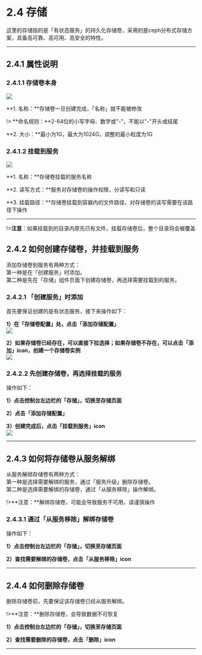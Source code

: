 # 2.4 存储
这里的存储指的是「有状态服务」的持久化存储卷，采用的是ceph分布式存储方案，具备高可靠、高可用、高安全的特性。
***

## 2.4.1 属性说明

### 2.4.1.1 存储卷本身
![](_figures/user-guide/storage-service.png)

**1. 名称：**存储卷一旦创建完成，「名称」就不能被修改

!> **命名规则：**2-64位的小写字母、数字或"-"，不能以"-"开头或结尾

**2. 大小：**最小为1G，最大为1024G，调整的最小粒度为1G

### 2.4.1.2 挂载到服务
![](_figures/user-guide/storage-create.png)

**1. 名称：**存储卷挂载的服务名称

**2. 读写方式：**服务对存储卷的操作权限，分读写和只读    

**3. 挂载路径：**存储卷挂载到容器内的文件路径，对存储卷的读写需要在该路径下操作    
***

!>**注意**：如果挂载到的目录内原先已有文件，挂载存储卷后，整个目录将会被覆盖

## 2.4.2 如何创建存储卷，并挂载到服务

添加存储卷到服务有两种方式：    
第一种是在「创建服务」时添加。    
第二种是先在「存储」组件页面下创建存储卷，再选择需要挂载到的服务。

### 2.4.2.1 「创建服务」时添加
首先要保证创建的是有状态服务，接下来操作如下：

**1）在「存储卷配置」处，点击「添加存储配置」**    
![](_figures/user-guide/storage-create-service.png)

**2）如果存储卷已经存在，可以直接下拉选择；如果存储卷不存在，可以点击「添加」icon，创建一个存储卷实例**    
![](_figures/user-guide/storage-create-service-2.png)

### 2.4.2.2 先创建存储卷，再选择挂载的服务
操作如下：

**1）点击控制台左边栏的「存储」，切换至存储页面**

**2）点击「添加存储配置」**    

**3）创建完成后，点击「挂载到服务」icon**    
![](_figures/user-guide/storage-storage-service.png)
***

## 2.4.3 如何将存储卷从服务解绑

从服务解绑存储卷有两种方式：    
第一种是选择需要解绑的服务，通过「服务升级」删除存储卷。  
第二种是选择需要解绑的存储卷，通过「从服务移除」操作解绑。

!>**注意：**解绑存储卷，可能会导致服务不可用，请谨慎操作

### 2.4.3.1 通过「从服务移除」解绑存储卷

操作如下：

**1）点击控制台左边栏的「存储」，切换至存储页面** 

**2）查找需要解绑的存储卷，点击「从服务移除」icon**  
***

## 2.4.4 如何删除存储卷
删除存储卷前，先要保证该存储卷已经从服务解绑。

!>**注意：**删除存储卷，会导致数据不可恢复

**1）点击控制台左边栏的「存储」，切换至存储页面** 

**2）查找需要删除的存储卷，点击「删除」icon**  
***

